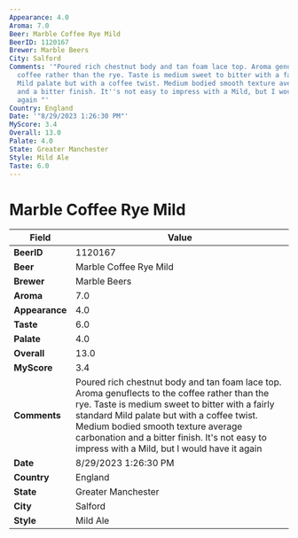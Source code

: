 ```yaml
---
Appearance: 4.0
Aroma: 7.0
Beer: Marble Coffee Rye Mild
BeerID: 1120167
Brewer: Marble Beers
City: Salford
Comments: '"Poured rich chestnut body and tan foam lace top. Aroma genuflects to the
  coffee rather than the rye. Taste is medium sweet to bitter with a fairly standard
  Mild palate but with a coffee twist. Medium bodied smooth texture average carbonation
  and a bitter finish. It''s not easy to impress with a Mild, but I would have it
  again "'
Country: England
Date: '"8/29/2023 1:26:30 PM"'
MyScore: 3.4
Overall: 13.0
Palate: 4.0
State: Greater Manchester
Style: Mild Ale
Taste: 6.0
---
```


# Marble Coffee Rye Mild

| Field         | Value |
|---------------|-------|
| **BeerID** | 1120167 |
| **Beer** | Marble Coffee Rye Mild |
| **Brewer** | Marble Beers |
| **Aroma** | 7.0 |
| **Appearance** | 4.0 |
| **Taste** | 6.0 |
| **Palate** | 4.0 |
| **Overall** | 13.0 |
| **MyScore** | 3.4 |
| **Comments** | Poured rich chestnut body and tan foam lace top. Aroma genuflects to the coffee rather than the rye. Taste is medium sweet to bitter with a fairly standard Mild palate but with a coffee twist. Medium bodied smooth texture average carbonation and a bitter finish. It's not easy to impress with a Mild, but I would have it again  |
| **Date** | 8/29/2023 1:26:30 PM |
| **Country** | England |
| **State** | Greater Manchester |
| **City** | Salford |
| **Style** | Mild Ale |
